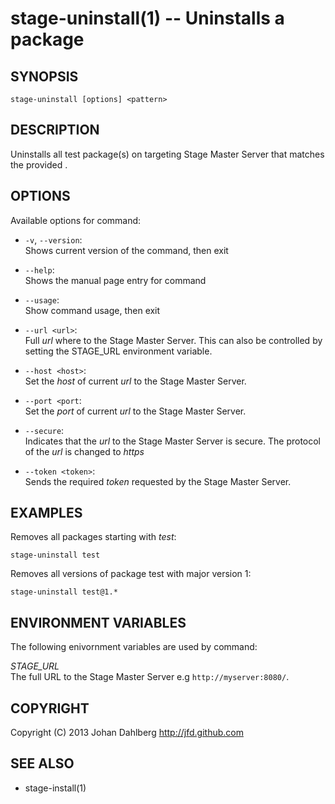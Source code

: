 stage-uninstall(1) -- Uninstalls a package
========================================

## SYNOPSIS

    stage-uninstall [options] <pattern>

## DESCRIPTION

Uninstalls all test package(s) on targeting Stage Master Server that matches the provided _<pattern>_.

## OPTIONS

Available options for command:

* `-v`, `--version`:  
    Shows current version of the command, then exit

* `--help`:  
    Shows the manual page entry for command

* `--usage`:  
    Show command usage, then exit

* `--url <url>`:  
    Full _url_ where to the Stage Master Server. This can also be controlled by setting the STAGE_URL environment variable.

* `--host <host>`:  
    Set the _host_ of current _url_ to the Stage Master Server.

* `--port <port`:  
    Set the _port_ of current _url_ to the Stage Master Server.

* `--secure`:  
    Indicates that the _url_ to the Stage Master Server is secure. The protocol of the _url_ is changed to _https_

* `--token <token>`:  
    Sends the required _token_ requested by the Stage Master Server.

## EXAMPLES

Removes all packages starting with *test*:

    stage-uninstall test

Removes all versions of package test with major version 1:

    stage-uninstall test@1.*

## ENVIRONMENT VARIABLES

The following enivornment variables are used by command:

  *STAGE_URL*  
  The full URL to the Stage Master Server e.g `http://myserver:8080/`.

## COPYRIGHT

Copyright (C) 2013 Johan Dahlberg <http://jfd.github.com>

## SEE ALSO

* stage-install(1)